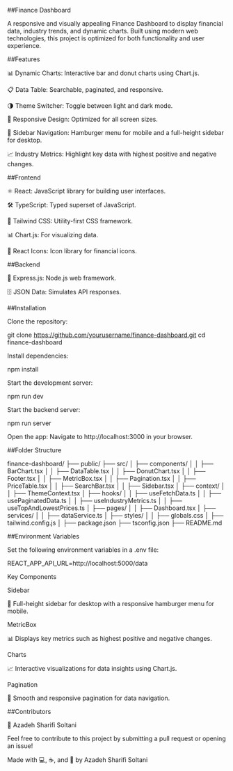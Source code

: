 ##Finance Dashboard

A responsive and visually appealing Finance Dashboard to display financial data, industry trends, and dynamic charts. Built using modern web technologies, this project is optimized for both functionality and user experience.

##Features

📊 Dynamic Charts: Interactive bar and donut charts using Chart.js.

📋 Data Table: Searchable, paginated, and responsive.

🌗 Theme Switcher: Toggle between light and dark mode.

📱 Responsive Design: Optimized for all screen sizes.

🧭 Sidebar Navigation: Hamburger menu for mobile and a full-height sidebar for desktop.

📈 Industry Metrics: Highlight key data with highest positive and negative changes.

##Frontend

⚛️ React: JavaScript library for building user interfaces.

🛠️ TypeScript: Typed superset of JavaScript.

🎨 Tailwind CSS: Utility-first CSS framework.

📊 Chart.js: For visualizing data.

🌟 React Icons: Icon library for financial icons.

##Backend

🚀 Express.js: Node.js web framework.

🗄️ JSON Data: Simulates API responses.

##Installation

Clone the repository:

git clone https://github.com/yourusername/finance-dashboard.git
cd finance-dashboard

Install dependencies:

npm install

Start the development server:

npm run dev

Start the backend server:

npm run server

Open the app:
Navigate to http://localhost:3000 in your browser.

##Folder Structure

finance-dashboard/
├── public/
├── src/
│ ├── components/
│ │ ├── BarChart.tsx
│ │ ├── DataTable.tsx
│ │ ├── DonutChart.tsx
│ │ ├── Footer.tsx
│ │ ├── MetricBox.tsx
│ │ ├── Pagination.tsx
│ │ ├── PriceTable.tsx
│ │ ├── SearchBar.tsx
│ │ ├── Sidebar.tsx
│ ├── context/
│ │ ├── ThemeContext.tsx
│ ├── hooks/
│ │ ├── useFetchData.ts
│ │ ├── usePaginatedData.ts
│ │ ├── useIndustryMetrics.ts
│ │ ├── useTopAndLowestPrices.ts
│ ├── pages/
│ │ ├── Dashboard.tsx
│ ├── services/
│ │ ├── dataService.ts
│ ├── styles/
│ │ ├── globals.css
│ ├── tailwind.config.js
│
├── package.json
├── tsconfig.json
├── README.md

##Environment Variables

Set the following environment variables in a .env file:

REACT_APP_API_URL=http://localhost:5000/data

Key Components

Sidebar

🧭 Full-height sidebar for desktop with a responsive hamburger menu for mobile.

MetricBox

📊 Displays key metrics such as highest positive and negative changes.

Charts

📈 Interactive visualizations for data insights using Chart.js.

Pagination

🔄 Smooth and responsive pagination for data navigation.

##Contributors

🌻 Azadeh Sharifi Soltani

Feel free to contribute to this project by submitting a pull request or opening an issue!

Made with 💻, ☕, and 🌻 by Azadeh Sharifi Soltani
